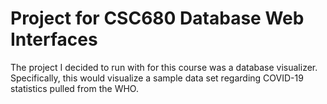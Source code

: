 # Project for CSC680 Database Web Interfaces
The project I decided to run with for this course was a database visualizer. 
Specifically, this would visualize a sample data set regarding COVID-19 statistics pulled from the WHO.
